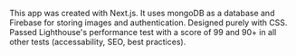 This app was created with Next.js.
It uses mongoDB as a database and Firebase for storing images and authentication.
Designed purely with CSS.
Passed Lighthouse's performance test with a score of 99 and 90+ in all other tests (accessability, SEO, best practices).
